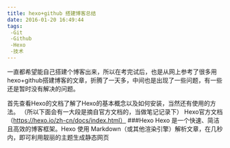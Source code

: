 ```yaml
---
title: hexo+github 搭建博客总结
date: 2016-01-20 16:49:44
tags: 
 -Git 
 -Github 
 -Hexo
 -技术 
---
```

   一直都希望能自己搭建个博客出来，所以在考完试后，也是从网上参考了很多用hexo+github搭建博客的文章，折腾了一天多，中间也是出现了一些问题，有一些还是暂时没有解决的问题。

   首先查看Hexo的文档了解了Hexo的基本概念以及如何安装，当然还有使用的方法。
   （所以下面会有一大段是摘自官方文档的，当做笔记记录下）
   Hexo官方文档（https://hexo.io/zh-cn/docs/index.html）
   ###Hexo
   Hexo 是一个快速、简洁且高效的博客框架。Hexo 使用 Markdown（或其他渲染引擎）解析文章，在几秒内，即可利用靓丽的主题生成静态网页
   